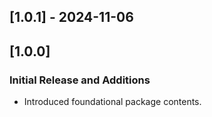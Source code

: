 ## [1.0.1] - 2024-11-06

## [1.0.0]
### Initial Release and Additions
- Introduced foundational package contents.